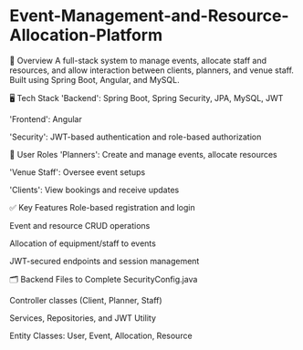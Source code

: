 # Event-Management-and-Resource-Allocation-Platform
🧾 Overview
A full-stack system to manage events, allocate staff and resources, and allow interaction between clients, planners, and venue staff. Built using Spring Boot, Angular, and MySQL.

🖥️ Tech Stack
'Backend': Spring Boot, Spring Security, JPA, MySQL, JWT

'Frontend': Angular

'Security': JWT-based authentication and role-based authorization

👥 User Roles
'Planners': Create and manage events, allocate resources

'Venue Staff': Oversee event setups

'Clients': View bookings and receive updates

✅ Key Features
Role-based registration and login

Event and resource CRUD operations

Allocation of equipment/staff to events

JWT-secured endpoints and session management

🗂️ Backend Files to Complete
SecurityConfig.java

Controller classes (Client, Planner, Staff)

Services, Repositories, and JWT Utility

Entity Classes: User, Event, Allocation, Resource
